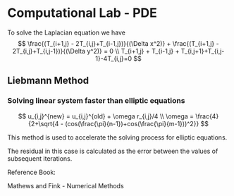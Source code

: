 #  Computational Lab - PDE 

To solve the Laplacian equation we have 
$$
\frac{(T_{i+1,j} - 2T_{i,j}+T_{i-1,j})}{(\Delta x^2)} + \frac{(T_{i+1,j} - 2T_{i,j}+T_{i,j-1})}{(\Delta y^2)} = 0 \\
T_{i+1,j} + T_{i-1,j} + T_{i,j+1}+T_{i,j-1}-4T_{i,j}=0
$$


## Liebmann Method 

### Solving linear system faster than elliptic equations 

$$
u_{i,j}^{new} = u_{i,j}^{old} + \omega r_{i,j}/4 \\
\omega = \frac{4}{2+\sqrt{4 - (cos(\frac{\pi}{n-1})+cos(\frac{\pi}{m-1}))^2}}
$$

This method is used to accelerate the solving process for elliptic equations. 

The residual in this case is calculated as the error between the values of subsequent iterations. 

Reference Book:

Mathews and Fink - Numerical Methods 

